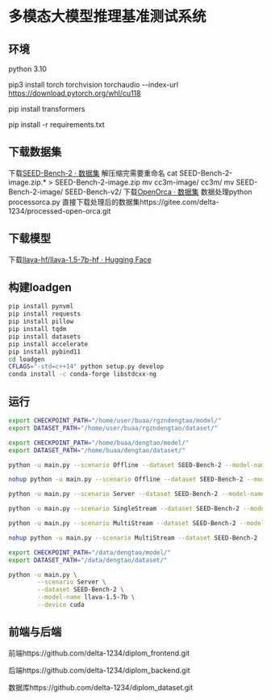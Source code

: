 # 多模态大模型推理基准测试系统
## 环境
python 3.10

pip3 install torch torchvision torchaudio --index-url https://download.pytorch.org/whl/cu118

pip install transformers

pip install -r requirements.txt

## 下载数据集
下载[SEED-Bench-2 · 数据集](https://modelscope.cn/datasets/TencentARC/SEED-Bench-2/summary)
解压缩完需要重命名
cat SEED-Bench-2-image.zip.* > SEED-Bench-2-image.zip
mv cc3m-image/ cc3m/
mv SEED-Bench-2-image/ SEED-Bench-v2/
下载[OpenOrca · 数据集](https://huggingface.co/datasets/Open-Orca/OpenOrca)
数据处理python processorca.py
直接下载处理后的数据集https://gitee.com/delta-1234/processed-open-orca.git


## 下载模型
下载[llava-hf/llava-1.5-7b-hf · Hugging Face](https://huggingface.co/llava-hf/llava-1.5-7b-hf)

## 构建loadgen

```bash
pip install pynvml
pip install requests
pip install pillow
pip install tqdm
pip install datasets
pip install accelerate
pip install pybind11
cd loadgen
CFLAGS="-std=c++14" python setup.py develop
conda install -c conda-forge libstdcxx-ng
```

## 运行

```bash
export CHECKPOINT_PATH="/home/user/buaa/rgzndengtao/model/"
export DATASET_PATH="/home/user/buaa/rgzndengtao/dataset/"

export CHECKPOINT_PATH="/home/buaa/dengtao/model/"
export DATASET_PATH="/home/buaa/dengtao/dataset/"

python -u main.py --scenario Offline --dataset SEED-Bench-2 --model-name llava-1.5-7b-hf --total-sample-count 24576 --batch-size 2 --device cuda --test-mode PerformanceOnly

nohup python -u main.py --scenario Offline --dataset SEED-Bench-2 --model-name llava-1.5-13b-hf --total-sample-count 34576 --batch-size 2 --device cuda --test-mode PerformanceOnly > output.txt 2>&1 &

python -u main.py --scenario Server --dataset SEED-Bench-2 --model-name llava-1.5-7b-hf --total-sample-count 34576 --batch-size 1 --device cuda --test-mode PerformanceOnly

python -u main.py --scenario SingleStream --dataset SEED-Bench-2 --model-name llava-1.5-7b-hf --total-sample-count 34576 --batch-size 1 --device cuda --test-mode PerformanceOnly

python -u main.py --scenario MultiStream --dataset SEED-Bench-2 --model-name llava-1.5-7b-hf --total-sample-count 34576 --batch-size 1 --device cuda --test-mode PerformanceOnly

nohup python -u main.py --scenario MultiStream --dataset SEED-Bench-2 --model-name llava-1.5-13b-hf --total-sample-count 34576 --batch-size 1 --device cuda --test-mode PerformanceOnly > output.txt 2>&1 &
```

```bash
export CHECKPOINT_PATH="/data/dengtao/model/"
export DATASET_PATH="/data/dengtao/dataset/"

python -u main.py \
        --scenario Server \
		--dataset SEED-Bench-2 \
		--model-name llava-1.5-7b \
		--device cuda
```

## 前端与后端

前端https://github.com/delta-1234/diplom_frontend.git

后端https://github.com/delta-1234/diplom_backend.git

数据库https://github.com/delta-1234/diplom_dataset.git
